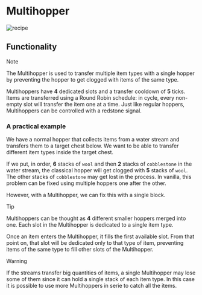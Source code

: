 # Multihopper

![recipe](https://user-images.githubusercontent.com/31132987/80294001-3e9acb00-8765-11ea-943f-e726f7833d1c.png)

## Functionality

> [!NOTE]
> The Multihopper is used to transfer multiple item types with a single hopper by preventing the hopper to get clogged
> with items of the same type.

Multihoppers have **4** dedicated slots and a transfer cooldown of **5** ticks.   
Items are transferred using a Round Robin schedule: in cycle, every non-empty slot will transfer the
item one at a time.
Just like regular hoppers, Multihoppers can be controlled with a redstone signal.

### A practical example

We have a normal hopper that collects items from a water stream and transfers them to a target chest below. We want to
be able to
transfer different item types inside the target chest.

If we put, in order, **6** stacks of `wool` and then **2** stacks of `cobblestone` in the water stream, the classical
hopper will get clogged with **5** stacks of `wool`.
The other stacks of `cobblestone` may get lost in the process. In vanilla, this problem can be fixed using multiple
hoppers one after the other.

However, with a Multihopper, we can fix this with a single block.


> [!Tip]
> Multihoppers can be thought as **4** different smaller hoppers merged into one.
> Each slot in the Multihopper is dedicated to a single item type.

Once an item enters the Multihopper, it fills the first available slot. From that point on, that slot will be dedicated
only to that type of item, preventing items of the same type to fill other slots of the Multihopper.

> [!WARNING]
> If the streams transfer big quantities of items, a single Multihopper may lose some of them since it can hold a single
> stack of each item type. In this case it is possible to use more Multihoppers in serie to catch all the items.
